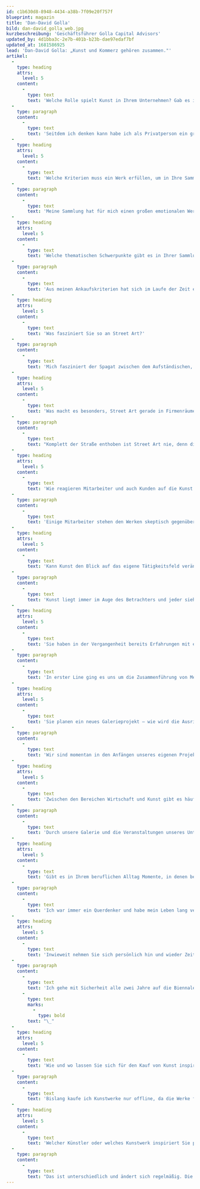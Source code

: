 ```yaml
---
id: c1b630d8-8948-4434-a38b-7f09e20f757f
blueprint: magazin
title: 'Dan-David Golla'
bild: dan-david_golla_web.jpg
kurzbeschreibung: 'Geschäftsführer Golla Capital Advisors'
updated_by: 4d1bba3c-2e7b-401b-b23b-dae97edaf7bf
updated_at: 1681586925
lead: 'Dan-David Golla: „Kunst und Kommerz gehören zusammen."'
artikel:
  -
    type: heading
    attrs:
      level: 5
    content:
      -
        type: text
        text: 'Welche Rolle spielt Kunst in Ihrem Unternehmen? Gab es in der Vergangenheit Berührungspunkte?'
  -
    type: paragraph
    content:
      -
        type: text
        text: 'Seitdem ich denken kann habe ich als Privatperson ein großes Interesse an Kunst, was zur Folge hatte, dass sich meine Sammlung stetig vergrößerte. Aufgrund der damit einhergehenden Platzproblematik, aber auch der Tatsache geschuldet, dass ich den großen Teil meines Tages im Büro verbringe, wollte ich auch in meinen Büroräumen nicht auf Kunst verzichten. Dies kam sehr gut bei meinen Mitarbeitern und Besuchern an, weshalb ich anfing auch explizit Werke für die Büroräumlichkeiten anzukaufen. Auch darüber hinaus gibt es viele mögliche Anknüpfungspunkte, zum Beispiel Versteigerungen von Kunstwerken in Kooperation mit Galerien zu einem guten Zweck.'
  -
    type: heading
    attrs:
      level: 5
    content:
      -
        type: text
        text: 'Welche Kriterien muss ein Werk erfüllen, um in Ihre Sammlung aufgenommen zu werden?'
  -
    type: paragraph
    content:
      -
        type: text
        text: 'Meine Sammlung hat für mich einen großen emotionalen Wert, da ich schon immer die Werke ankaufe, die mir gefallen und mich berühren. Wenn ich ein Kunstwerk anschaue, dann ist für mich, neben dem ersten Eindruck, die handwerkliche Arbeit des Künstlers dahinter wichtig: Wie wurde das Werk gemacht? Wie einzigartig ist die Idee hinter dem Werk? Wie aufwendig war die Herstellung des Bildes, welche Materialien und Werkzeuge hat der Künstler benutzt?'
  -
    type: heading
    attrs:
      level: 5
    content:
      -
        type: text
        text: 'Welche thematischen Schwerpunkte gibt es in Ihrer Sammlung?'
  -
    type: paragraph
    content:
      -
        type: text
        text: 'Aus meinen Ankaufskriterien hat sich im Laufe der Zeit eine Ansammlung von Werken von Pop Art über Street Art bis hin zur Fotografie entwickelt. In meinem Unternehmen sind nur Auszüge der Sammlung zu sehen und wir wechseln die Hängung im jährlichen Turnus, um den Mitarbeitern neue Reize und Impulse zu geben. Es gibt Werke, auf die kann man immer schauen, ebenso wie Kunst, die einem nach einer gewissen Zeit nicht mehr so reizvoll vorkommt.'
  -
    type: heading
    attrs:
      level: 5
    content:
      -
        type: text
        text: 'Was fasziniert Sie so an Street Art?'
  -
    type: paragraph
    content:
      -
        type: text
        text: 'Mich fasziniert der Spagat zwischen dem Aufständischen, Widerständigen oder Revolutionierenden sowie dem Kommerz. Kunst auf der Straße aber dennoch mit dem Willen es von der Straße zu bekommen. Ich habe immer großes Interesse an Aussagen, Messages, Plakativem gehabt. In der Street Art findet sich viel im Zusammenspiel von Lithografie und Kunst.'
  -
    type: heading
    attrs:
      level: 5
    content:
      -
        type: text
        text: 'Was macht es besonders, Street Art gerade in Firmenräumen zu betrachten – ist sie da nicht ihrem eigentlichen Kontext, der Straße, enthoben?'
  -
    type: paragraph
    content:
      -
        type: text
        text: "Komplett der Straße enthoben ist Street Art nie, denn die Straße dient den Künstlern dazu ihre Werke zu produzieren und um an Bekanntheit zu gewinnen. Dass Street Art Künstler kurz- oder langfristig auf Leinwänden arbeiten, um ihre Werke zu vertreiben, ist für mich unabdinglich: Kunst und Kommerz gehören zusammen, auch der Künstler muss die Farbe kaufen. Und wenn er keine Anerkennung suchen würde, würde er keine Kunst produzieren. Er veröffentlicht eine Aussage und möchte Feedback dazu. Dieses bekommt er durch diese Konstellation. \_"
  -
    type: heading
    attrs:
      level: 5
    content:
      -
        type: text
        text: 'Wie reagieren Mitarbeiter und auch Kunden auf die Kunst in Ihren Firmenräumen?'
  -
    type: paragraph
    content:
      -
        type: text
        text: 'Einige Mitarbeiter stehen den Werken skeptisch gegenüber, durch klassische Kunstvermittlung kann man ihnen die Arbeiten oftmals näher bringen. Wenn im Zuge der Umhängungen Wände kurzfristig leer sind, sind die Mitarbeiter oft verwundert oder gar traurig und fragen nach, wann ein neues Bild an die Wand kommt. Dies ist ein Erfolg für uns, da wir ihren Zugang zur Kunst ein wenig erweitert haben. Auch Besucher reagieren durchweg positiv, so dass wir das eine oder andere Mal schon einen Kontakt zu einem Künstler vermitteln konnten.'
  -
    type: heading
    attrs:
      level: 5
    content:
      -
        type: text
        text: 'Kann Kunst den Blick auf das eigene Tätigkeitsfeld verändern?'
  -
    type: paragraph
    content:
      -
        type: text
        text: 'Kunst liegt immer im Auge des Betrachters und jeder sieht in einem Kunstwerk etwas anderes. Man kann in ein Werk eintauchen und seine Fantasie spielen lassen, um neue Inspiration zu gewinnen.'
  -
    type: heading
    attrs:
      level: 5
    content:
      -
        type: text
        text: 'Sie haben in der Vergangenheit bereits Erfahrungen mit einem eigenen Galerieraum gesammelt. Welche Erkenntnisse haben Sie daraus gezogen?'
  -
    type: paragraph
    content:
      -
        type: text
        text: 'In erster Line ging es uns um die Zusammenführung von Menschen. Freunde, Bekannte und Geschäftspartner sollten sich wieder treffen, jedoch in einem anderen Rahmen als üblich. Eine Galerie gefüllt mit schönen Bildern an den Wänden, guten Drinks und einer netten Atmosphäre regt zum Nachdenken, Austausch und Verweilen an.'
  -
    type: heading
    attrs:
      level: 5
    content:
      -
        type: text
        text: 'Sie planen ein neues Galerieprojekt – wie wird die Ausrichtung sein?'
  -
    type: paragraph
    content:
      -
        type: text
        text: 'Wir sind momentan in den Anfängen unseres eigenen Projekts mit dem Namen High10. Es wird ein Hybrid zwischen einer klassischen Galerie in der Beletage einer Hamburger Stadtvilla, um Pop-Up-Ausstellungen bekannter zeitgenössischer Künstler zu zeigen, und einem Online-Shop, um jungen Künstlern einen Raum zu geben, ihre Kunst zu vertreiben.'
  -
    type: heading
    attrs:
      level: 5
    content:
      -
        type: text
        text: 'Zwischen den Bereichen Wirtschaft und Kunst gibt es häufig noch Berührungsängste. Können und sollten sich beide Seiten annähern?'
  -
    type: paragraph
    content:
      -
        type: text
        text: 'Durch unsere Galerie und die Veranstaltungen unseres Unternehmens, die wir stets durch Kunstwerke an den Wänden oder Versteigerungen von Kunstwerken abgerundet haben, wurde bereits der ein oder andere Geschäftspartner, der vorher keinen Bezug zu Kunst hatte, zu einem Kunde unserer Galerie. Kunst in einem herausgelösten Kontext zu zeigen ist der erste Schritt, Berührungsängste zu überwinden.'
  -
    type: heading
    attrs:
      level: 5
    content:
      -
        type: text
        text: 'Gibt es in Ihrem beruflichen Alltag Momente, in denen besondere Kreativität oder ein „Querdenken“ gefragt ist? Wovon lassen Sie sich dabei leiten?'
  -
    type: paragraph
    content:
      -
        type: text
        text: 'Ich war immer ein Querdenker und habe mein Leben lang versucht über den Tellerrand hinauszuschauen. Wie ein Maler ein Bild malt so gehe ich nach dem Prinzip „Try and Error“ durch mein Leben, wo auch mal ein ganz ungeplanter Pinselstrich passieren kann.'
  -
    type: heading
    attrs:
      level: 5
    content:
      -
        type: text
        text: 'Inwieweit nehmen Sie sich persönlich hin und wieder Zeit für Kunst und Kultur?'
  -
    type: paragraph
    content:
      -
        type: text
        text: 'Ich gehe mit Sicherheit alle zwei Jahre auf die Biennale in Venedig, je nach meiner Zeit plane ich auch um andere internationale Veranstaltungen wie Art Miami oder Art Basel herum. Selbstverständlich besuche ich regelmäßig Kunstmessen, Ausstellungen und Galerien, um neue Positionen und zeitgenössische Strömungen zu entdecken. Es ist meine Leidenschaft.'
      -
        type: text
        marks:
          -
            type: bold
        text: "\_"
  -
    type: heading
    attrs:
      level: 5
    content:
      -
        type: text
        text: 'Wie und wo lassen Sie sich für den Kauf von Kunst inspirieren? Kaufen Sie Kunst auch online?'
  -
    type: paragraph
    content:
      -
        type: text
        text: 'Bislang kaufe ich Kunstwerke nur offline, da die Werke für mich von der Haptik leben, zum Teil auch in Galerien und zum Teil direkt bei den Künstlern. Bislang habe ich mich noch nicht mit dem Online-Kauf von Kunst auseinandergesetzt, außer um Informationen über Werke oder Künstler zu recherchieren oder die Entwicklung von Künstlern nachzuverfolgen. Ich sehe es aber zukünftig als einen wichtigen Markt mit einem sehr großen Potenzial.'
  -
    type: heading
    attrs:
      level: 5
    content:
      -
        type: text
        text: 'Welcher Künstler oder welches Kunstwerk inspiriert Sie persönlich ganz besonders, und warum?'
  -
    type: paragraph
    content:
      -
        type: text
        text: "Das ist unterschiedlich und ändert sich regelmäßig. Die letzte Ausstellung, die mich so fasziniert hat, dass ich ganze drei Mal nach Venedig gereist bin, war Damian Hirsts „Treasures from\_the Wreck of the Unbelievable“. Hirst hinterfragte in dieser Ausstellung den gesamten Kunstmarkt und ließ mich jedes mal wieder staunen, mit was für einer Perfektion und Aufwand er dies tat."
---
```

